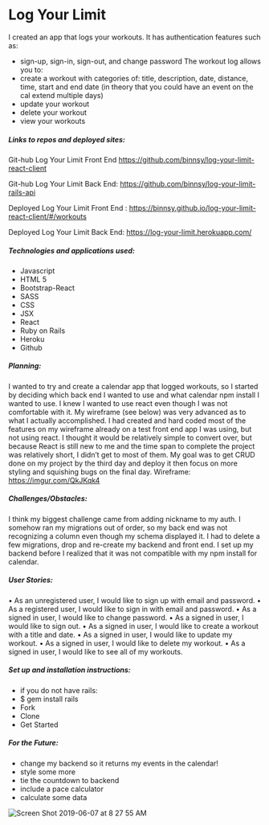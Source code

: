 
# Log Your Limit

I created an app that logs your workouts.
It has authentication features such as:
-	sign-up, sign-in, sign-out, and change password
The workout log allows you to:
-	create a workout with categories of: title, description, date, distance, time, start and end date (in theory that you could have an event on the cal extend multiple days)
-	update your workout
-	delete your workout
-	view your workouts

##### Links to repos and deployed sites:
Git-hub Log Your Limit Front End https://github.com/binnsy/log-your-limit-react-client

Git-hub Log Your Limit Back End: https://github.com/binnsy/log-your-limit-rails-api

Deployed Log Your Limit Front End : https://binnsy.github.io/log-your-limit-react-client/#/workouts

Deployed Log Your Limit Back End: https://log-your-limit.herokuapp.com/

##### Technologies and applications used:
- Javascript
- HTML 5
- Bootstrap-React
- SASS
- CSS
- JSX
- React
- Ruby on Rails
- Heroku
- Github

##### Planning:
I wanted to try and create a calendar app that logged workouts, so I started by deciding which back end I wanted to use and what calendar npm install I wanted to use. I knew I wanted to use react even though I was not comfortable with it. My wireframe (see below) was very advanced as to what I actually accomplished. I had created and hard coded most of the features on my wireframe already on a test front end app I was using, but not using react. I thought it would be relatively simple to convert over, but because React is still new to me and the time span to complete the project was relatively short, I didn’t get to most of them. My goal was to get CRUD done on my project by the third day and deploy it then focus on more styling and squishing bugs on the final day.
Wireframe: https://imgur.com/QkJKqk4

##### Challenges/Obstacles:

I think my biggest challenge came from adding nickname to my auth. I somehow ran my migrations out of order, so my back end was not recognizing a column even though my schema displayed it. I had to delete a few migrations, drop and re-create my backend and front end. I set up my backend before I realized that it was not compatible with my npm install for calendar.

##### User Stories:
•    As an unregistered user, I would like to sign up with email and password.
•    As a registered user, I would like to sign in with email and password.
•    As a signed in user, I would like to change password.
•    As a signed in user, I would like to sign out.
•    As a signed in user, I would like to create a workout with a title and date.
•    As a signed in user, I would like to update my workout.
•    As a signed in user, I would like to delete my workout.
•    As a signed in user, I would like to see all of my workouts.

##### Set up and installation instructions:
- if you do not have rails:
- $ gem install rails
- Fork
- Clone
- Get Started

##### For the Future:
-	change my backend so it returns my events in the calendar!
-	style some more
-	tie the countdown to backend
-	include a pace calculator
-	calculate some data

![Screen Shot 2019-06-07 at 8 27 55 AM](https://user-images.githubusercontent.com/27842159/59103981-4b6cc100-88fe-11e9-9c09-a6b6f261cabe.png)
